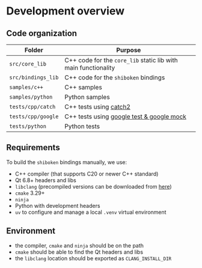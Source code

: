 # Development overview

## Code organization

Folder | Purpose
---|---
`src/core_lib` | C++ code for the `core_lib` static lib with main functionality
`src/bindings_lib` | C++ code for the `shiboken` bindings
`samples/c++` | C++ samples
`samples/python` | Python samples
`tests/cpp/catch` | C++ tests using [catch2](https://github.com/catchorg/Catch2)
`tests/cpp/google` | C++  tests using [google test & google mock](https://github.com/google/googletest)
`tests/python` | Python tests

## Requirements

To build the `shiboken` bindings manually, we use:

* C++ compiler (that supports C20 or newer C++ standard)
* Qt 6.8+ headers and libs
* `libclang` (precompiled versions can be downloaded from [here](https://download.qt.io/development_releases/prebuilt/libclang/))
* `cmake` 3.29+
* `ninja`
* Python with development headers
* `uv` to configure and manage a local `.venv` virtual environment

## Environment

* the compiler, `cmake` and `ninja` should be on the path
* `cmake` should be able to find the Qt headers and libs
* the `libclang` location should be exported as `CLANG_INSTALL_DIR`
